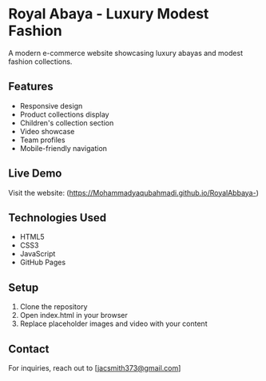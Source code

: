 # Royal Abaya - Luxury Modest Fashion

A modern e-commerce website showcasing luxury abayas and modest fashion collections.

## Features

- Responsive design
- Product collections display
- Children's collection section
- Video showcase
- Team profiles
- Mobile-friendly navigation

## Live Demo

Visit the website: (https://Mohammadyaqubahmadi.github.io/RoyalAbbaya-)

## Technologies Used

- HTML5
- CSS3
- JavaScript
- GitHub Pages

## Setup

1. Clone the repository
2. Open index.html in your browser
3. Replace placeholder images and video with your content

## Contact

For inquiries, reach out to [jacsmith373@gmail.com]
